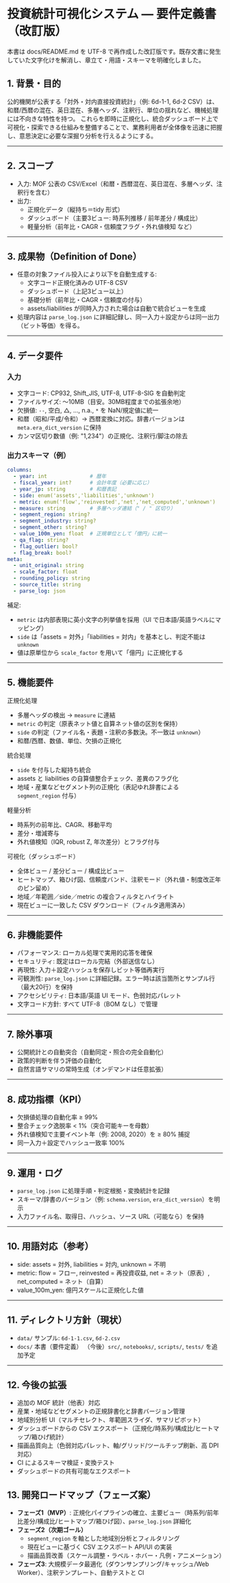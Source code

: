 # 投資統計可視化システム — 要件定義書（改訂版）

本書は docs/README.md を UTF-8 で再作成した改訂版です。既存文書に発生していた文字化けを解消し、章立て・用語・スキーマを明確化しました。

## 1. 背景・目的
公的機関が公表する「対外・対内直接投資統計」（例: 6d-1-1, 6d-2 CSV）は、和暦/西暦の混在、英日混在、多層ヘッダ、注釈行、単位の揺れなど、機械処理には不向きな特性を持つ。
これらを即時に正規化し、統合ダッシュボード上で可視化・探索できる仕組みを整備することで、業務利用者が全体像を迅速に把握し、意思決定に必要な深掘り分析を行えるようにする。

---

## 2. スコープ
- 入力: MOF 公表の CSV/Excel（和暦・西暦混在、英日混在、多層ヘッダ、注釈行を含む）
- 出力:
  - 正規化データ（縦持ち＝tidy 形式）
  - ダッシュボード（主要3ビュー: 時系列推移 / 前年差分 / 構成比）
  - 軽量分析（前年比・CAGR・信頼度フラグ・外れ値検知 など）

---

## 3. 成果物（Definition of Done）
- 任意の対象ファイル投入により以下を自動生成する:
  - 文字コード正規化済みの UTF-8 CSV
  - ダッシュボード（上記3ビュー以上）
  - 基礎分析（前年比・CAGR・信頼度の付与）
  - assets/liabilities が同時入力された場合は自動で統合ビューを生成
- 処理内容は `parse_log.json` に詳細記録し、同一入力＋設定からは同一出力（ビット等価）を得る。

---

## 4. データ要件

### 入力
- 文字コード: CP932, Shift_JIS, UTF-8, UTF-8-SIG を自動判定
- ファイルサイズ: 〜10MB（目安。30MB程度までの拡張余地）
- 欠損値: `--`, 空白, △, …, n.a., `*` を NaN/規定値に統一
- 和暦（昭和/平成/令和）→ 西暦変換に対応。辞書バージョンは `meta.era_dict_version` に保持
- カンマ区切り数値（例: "1,234"）の正規化、注釈行/脚注の除去

### 出力スキーマ（例）
```yaml
columns:
  - year: int              # 暦年
  - fiscal_year: int?      # 会計年度（必要に応じ）
  - year_jp: string        # 和暦表記
  - side: enum('assets','liabilities','unknown')
  - metric: enum('flow','reinvested','net','net_computed','unknown')
  - measure: string        # 多層ヘッダ連結（" / " 区切り）
  - segment_region: string?
  - segment_industry: string?
  - segment_other: string?
  - value_100m_yen: float  # 正規単位として「億円」に統一
  - qa_flag: string?
  - flag_outlier: bool?
  - flag_break: bool?
meta:
  - unit_original: string
  - scale_factor: float
  - rounding_policy: string
  - source_title: string
  - parse_log: json
```

補足:
- `metric` は内部表現に英小文字の列挙値を採用（UI で日本語/英語ラベルにマッピング）
- `side` は「assets = 対外」「liabilities = 対内」を基本とし、判定不能は `unknown`
- 値は原単位から `scale_factor` を用いて「億円」に正規化する

---

## 5. 機能要件

正規化処理
- 多層ヘッダの検出 → `measure` に連結
- `metric` の判定（原表ネット値と自算ネット値の区別を保持）
- `side` の判定（ファイル名・表題・注釈の多数決。不一致は `unknown`）
- 和暦/西暦、数値、単位、欠損の正規化

統合処理
- `side` を付与した縦持ち統合
- assets と liabilities の自算値整合チェック、差異のフラグ化
- 地域・産業などセグメント列の正規化（表記ゆれ辞書による `segment_region` 付与）

軽量分析
- 時系列の前年比、CAGR、移動平均
- 差分・増減寄与
- 外れ値検知（IQR, robust Z, 年次差分）とフラグ付与

可視化（ダッシュボード）
- 全体ビュー / 差分ビュー / 構成比ビュー
- ヒートマップ、箱ひげ図、信頼度バンド、注釈モード（外れ値・制度改正年のピン留め）
- 地域／年範囲／side／metric の複合フィルタとハイライト
- 現在ビューに一致した CSV ダウンロード（フィルタ適用済み）

---

## 6. 非機能要件
- パフォーマンス: ローカル処理で実用的応答を確保
- セキュリティ: 既定はローカル完結（外部送信なし）
- 再現性: 入力＋設定ハッシュを保存しビット等価再実行
- 可観測性: `parse_log.json` に詳細記録。エラー時は該当箇所とサンプル行（最大20行）を保持
- アクセシビリティ: 日本語/英語 UI モード、色弱対応パレット
- 文字コード方針: すべて UTF-8（BOM なし）で管理

---

## 7. 除外事項
- 公開統計との自動突合（自動同定・照合の完全自動化）
- 政策的判断を伴う評価の自動化
- 自然言語サマリの常時生成（オンデマンドは任意拡張）

---

## 8. 成功指標（KPI）
- 欠損値処理の自動化率 ≥ 99%
- 整合チェック逸脱率 < 1%（突合可能キーを母数）
- 外れ値検知で主要イベント年（例: 2008, 2020）を ≥ 80% 捕捉
- 同一入力＋設定でハッシュ一致率 100%

---

## 9. 運用・ログ
- `parse_log.json` に処理手順・判定根拠・変換統計を記録
- スキーマ/辞書のバージョン（例: `schema.version`, `era_dict_version`）を明示
- 入力ファイル名、取得日、ハッシュ、ソース URL（可能なら）を保持

---

## 10. 用語対応（参考）
- side: assets = 対外, liabilities = 対内, unknown = 不明
- metric: flow = フロー, reinvested = 再投資収益, net = ネット（原表）, net_computed = ネット（自算）
- value_100m_yen: 億円スケールに正規化した値

---

## 11. ディレクトリ方針（現状）
- `data/` サンプル: `6d-1-1.csv`, `6d-2.csv`
- `docs/` 本書（要件定義）
（今後）`src/`, `notebooks/`, `scripts/`, `tests/` を追加予定

---

## 12. 今後の拡張
- 追加の MOF 統計（他表）対応
- 産業・地域などセグメントの正規辞書化と辞書バージョン管理
- 地域別分析 UI（マルチセレクト、年範囲スライダ、サマリピボット）
- ダッシュボードからの CSV エクスポート（正規化/時系列/構成比/ヒートマップ/箱ひげ統計）
- 描画品質向上（色弱対応パレット、軸/グリッド/ツールチップ刷新、高 DPI 対応）
- CI によるスキーマ検証・変換テスト
- ダッシュボードの共有可能なエクスポート

## 13. 開発ロードマップ（フェーズ案）
- **フェーズ1（MVP）**: 正規化パイプラインの確立、主要ビュー（時系列/前年比差分/構成比/ヒートマップ/箱ひげ図）、`parse_log.json` 詳細化
- **フェーズ2（次期ゴール）**
  - `segment_region` を軸とした地域別分析とフィルタリング
  - 現在ビューに基づく CSV エクスポート API/UI の実装
  - 描画品質改善（スケール調整・ラベル・ホバー・凡例・アニメーション）
- **フェーズ3**: 大規模データ最適化（ダウンサンプリング/キャッシュ/Web Worker）、注釈テンプレート、自動テストと CI
